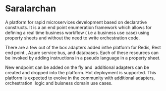 # Saralarchan
A platform for rapid microservices development based on declarative constructs. It is a an end point enumeration framework which allows for defining a real time business workflow ( i.e a business use case) using property sheets and without the need to write orchestration code. 

There are a few out of the box adapters added inthe platform for Redis, Rest end point , Azure service bus, and databases. Each of these resources can be invoked by adding instructions in a pseudo language in a property sheet.

New endpoint can be added on the fly and  additional adapters can be created and dropped into the platform. Hot deployment is supported.
This platform is expected to evolve in the community with additional adapters, orchestration  logic and buisness domain use cases.
